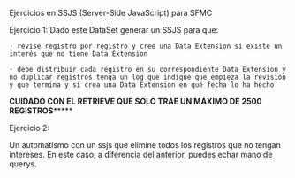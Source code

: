 Ejercicios en SSJS (Server-Side JavaScript) para SFMC

Ejercicio 1:
Dado este DataSet generar un SSJS para que:

	· revise registro por registro y cree una Data Extension si existe un interés que no tiene Data Extension

	· debe distribuir cada registro en su correspondiente Data Extension y no duplicar registros tenga un log que indique que empieza la revisión y que termina y si crea una Data Extension en qué fecha lo ha hecho

********CUIDADO CON EL RETRIEVE QUE SOLO TRAE UN MÁXIMO DE 2500 REGISTROS*************


Ejercicio 2:

Un automatismo con un ssjs que elimine todos los registros que no tengan intereses. En este caso, a diferencia del anterior, puedes echar mano de querys.
